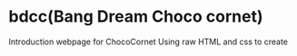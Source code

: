 # bdcc(Bang Dream Choco cornet)
Introduction webpage for ChocoCornet
Using raw HTML and css to create